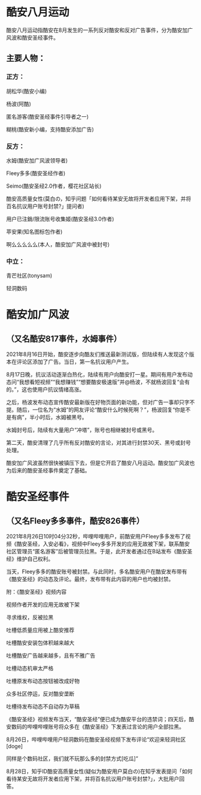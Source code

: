 # 酷安八月运动
酷安八月运动指酷安在8月发生的一系列反对酷安和反对广告事件，分为酷安加广风波和酷安圣经事件。

## 主要人物：
### 正方：

胡松华(酷安小编)

杨波(阿酷)

匿名游客(酷安圣经事件引导者之一)

糊桃(酷安新小编，支持酷安添加广告)

### 反方：

水姆(酷安加广风波领导者)

Fleey多多(酷安圣经作者)

Seimo(酷安圣经2.0作者，樱花社区站长)

酷安高质量女性(莫白の，知乎问题「如何看待某安无故将开发者应用下架，并将百名抗议用户账号封禁?」提问者)

用户已注銷/限流账号收集姬(酷安圣经3.0作者)

苹安果(知名图标包作者)

啊么么么么么(本人，酷安加广风波中被封号)

### 中立：

青芒社区(tonysam)

轻洞数码

# 酷安加广风波

## （又名酷安817事件，水姆事件）

2021年8月16日开始，酷安逐步向酷友们推送最新测试版，但陆续有人发现这个版本在评论区添加了广告。当日，第一名抗议用户产生。

8月17日晚，抗议活动逐渐白热化，陆续有用户向酷安打一星。期间有用户发布动态问“我想看短视频”“我想赚钱”“想要酷安极速版”并@杨波，不就杨波回复“会有的。”，这也使用户抗议情绪高涨。

之后，杨波发布动态宣传酷安最新版在好物页面的新功能，但对广告一事却只字不提。随后，一位名为“水姆”的网友评论“酷安什么时候死啊？”，杨波回复“你是不是有病”，半小时后，水姆被黑号。

水姆封号后，陆续有大量用户“冲塔”，账号也相继被封号或黑号。

第二天，酷安清理了几乎所有反对酷安的言论，对其进行封禁30天、黑号或封号处理。

酷安加广风波虽然很快被镇压下去，但是它开启了酷安八月运动。酷安加广风波也为后来的酷安圣经事件奠定了基础。

# 酷安圣经事件

## （又名Fleey多多事件，酷安826事件）

2021年8月26日10时04分32秒，哔哩哔哩用户，前酷安用户Fleey多多发布了视频《酷安圣经，入安必看》，视频中Fleey多多开发的应用无故被下架，联系酷安社区管理员“匿名游客”后被管理员拉黑。于是，此开发者通过在B站发布《酷安圣经》维护自己权利。

当天，Fleey多多的酷安账号被封禁。与此同时，多名酷安用户在酷安发布带有《酷安圣经》的动态及评论。最终，发布带有此内容的用户也均被封禁。

附：《酷安圣经》视频内容

视频作者开发的应用无故被下架

寻求维权，反被拉黑

吐槽低质量应用被上酷安推荐

吐槽酷安安装包体积越来越大

吐槽酷安广告越来越多，且有不雅广告

吐槽动态机审太严格

吐槽原发布动态按钮被改成好物

众多社区停运，反对酷安垄断

吐槽待发布动态不自动存为草稿

《酷安圣经》视频发布当天，“酷安圣经”便已成为酷安平台的违禁词；四天后，酷安数码的哔哩哔哩账号将众多在《酷安圣经》下发表过言论的用户全部拉黑。

8月26日，哔哩哔哩用户轻洞数码在酷安圣经视频下发布评论“欢迎来轻洞社区[doge]

同样是个数码社区，我们就不玩那么多的封禁方式[吃瓜]”

8月28日，知乎ID酷安高质量女性(疑似为酷安用户莫白の)在知乎发表提问「如何看待某安无故将开发者应用下架，并将百名抗议用户账号封禁?」，大批用户回答。
